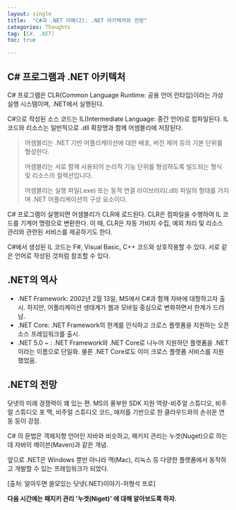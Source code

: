 ```yaml
---
layout: single
title:  "C#과 .NET 이해(2): .NET 아키텍처와 전망"
categories: Thoughts
tag: [C#, .NET]
toc: true

---
```


## C# 프로그램과 .NET 아키텍처

C# 프로그램은 CLR(Common Language Runtime: 공용 언어 런타임)이라는 가상 실행 시스템이며,  .NET에서 실행된다. 

C#으로 작성된 소스 코드는 IL(Intermediate Language: 중간 언어)로 컴파일된다. IL 코드와 리소스는 일반적으로 .dll 확장명과 함께 어셈블리에 저장된다.



> 어셈블리는 .NET 기반 어플리케이션에 대한 배포, 버전 제어 등의 기본 단위를 형성한다. 
>
> 어셈블리는 서로 함께 사용되어 논리적 기능 단위를 형성하도록 빌드되는 형식 및 리소스의 컬렉션입니다.
>
> 어셈블리는 실행 파일(.exe) 또는 동적 연결 라이브러리(.dll) 파일의 형태를 가지며 .NET 어플리케이션의 구성 요소이다.



C# 프로그램이 실행되면 어셈블리가 CLR에 로드된다. CLR은 컴파일을 수행하여 IL 코드를 기계어 명령으로 변환한다. 이 때, CLR은 자동 가비지 수집, 예외 처리 및 리소스 관리와 관련된 서비스를 제공하기도 한다.



C#에서 생성된 IL 코드는 F#, Visual Basic, C++ 코드와 상호작용할 수 있다. 서로 같은 언어로 작성된 것처럼 참조할 수 있다.





## .NET의 역사

- .NET Framework: 2002년 2월 13일, MS에서 C#과 함께 자바에 대항하고자 출시. 하지만, 어플리케이션 생태계가 웹과 모바일 중심으로 변화하면서 한계가 드러남.
- .NET Core: .NET Framework의 한계를 인식하고 크로스 플랫폼을 지원하는 오픈소스 프레임워크를 출시.
-  .NET 5.0 ~ : .NET Framework와 .NET Core로 나누어 지원하던 플랫폼을 .NET이라는 이름으로 단일화. 물론 .NET Core로도 이미 크로스 플랫폼 서비스를 지원했었음.





## .NET의 전망

닷넷의 미래 경쟁력이 꽤 있는 편. MS의 풍부한 SDK 지원 역량-비주얼 스튜디오, 비주얼 스튜디오 포 맥, 비주얼 스튜디오 코드, 애저를 기반으로 한 클라우드와의 손쉬운 연동 등이 강점.

C# 의 문법은 객체지향 언어인 자바와 비슷하고, 패키지 관리는 누겟(Nuget)으로 하는데 자바의 메이븐(Maven)과 같은 개념.

앞으로 .NET은 Windows 뿐만 아니라 맥(Mac), 리눅스 등 다양한 플랫폼에서 동작하고 개발할 수 있는 프레임워크가 되었다.



[출처: 알아두면 쓸모있는 닷넷(.NET)이야기-허형석 프로]



**다음 시간에는 패지키 관리 '누겟(Niget)' 에 대해 알아보도록 하자.**